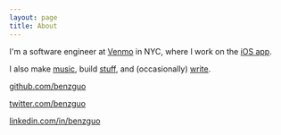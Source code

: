 ```yaml
---
layout: page
title: About
---
```


I'm a software engineer at [Venmo](https://venmo.com/) in NYC, where I work on the [iOS app](https://itunes.apple.com/us/app/venmo/id351727428?mt=8). 

I also make [music](/music), build [stuff](/projects), and (occasionally) [write](/writing).

[github.com/benzguo](https://github.com/benzguo)

[twitter.com/benzguo](https://twitter.com/benzguo)

[linkedin.com/in/benzguo](http://www.linkedin.com/in/benzguo)

